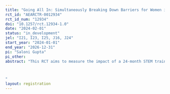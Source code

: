 ```yaml
---
title: "Going All In: Simultaneously Breaking Down Barriers for Women in the STEM Workforce"
rct_id: "AEARCTR-0012934"
rct_id_num: "12934"
doi: "10.1257/rct.12934-1.0"
date: "2024-02-01"
status: "in_development"
jel: "I21, I23, I25, J16, J24"
start_year: "2024-01-01"
end_year: "2026-12-31"
pi: "Saloni Gupta"
pi_other:
abstract: "This RCT aims to measure the impact of a 24-month STEM training initiative designed for first-generation women engineering students in India. Deployed nationwide by an Indian education start-up, the program employs a holistic strategy to overcome multifaceted barriers faced by women in STEM fields. By fostering a women-only environment, providing online accessibility, and emphasizing self-directed learning, the initiative seeks to address cultural, institutional, and psychological challenges hindering women's success in STEM. This study will evaluate two cohorts of the program: 2024-2026 and 2025-2027. The study, spanning 2023-2028, aims to evaluate the WE program's efficacy in enhancing participants' technical and higher-order skills, ultimately influencing their labor market outcomes once these women graduate college.  The study will be conducted in India. The data collection will predominately be online. 

"
layout: registration
---
```


